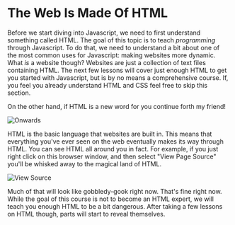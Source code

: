 # The Web Is Made Of HTML

Before we start diving into Javascript, we need to first understand something called HTML. The goal of this topic is to teach _programming_ through Javascript. To do that, we need to understand a bit about one of the most common uses for Javascript: making websites more dynamic. What _is_ a website though? Websites are just a collection of text files containing HTML. The next few lessons will cover just enough HTML to get you started with Javascript, but is by no means a comprehensive course. If, you feel you already understand HTML and CSS feel free to skip this section.

On the other hand, if HTML is a new word for you continue forth my friend! 

![Onwards](https://web-dev-readme-photos.s3.amazonaws.com/js/onwards.gif)

HTML is the basic language that websites are built in. This means that everything you've ever seen on the web eventually makes its way through HTML. You can see HTML all around you in fact. For example, if you just right click on this browser window, and then select "View Page Source" you'll be whisked away to the magical land of HTML. 

![View Source](http://web-dev-readme-photos.s3.amazonaws.com/js/web-is-html-view-source.png)

Much of that will look like gobbledy-gook right now. That's fine right now. While the goal of this course is not to become an HTML expert, we will teach you enough HTML to be a bit dangerous. After taking a few lessons on HTML though, parts will start to reveal themselves. 
